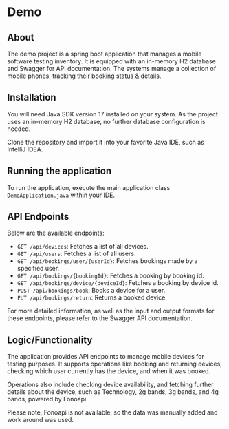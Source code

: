 # Demo

## About

The demo project is a spring boot application that manages a mobile software testing inventory. It is equipped with an in-memory H2 database and Swagger for API documentation. The systems manage a collection of mobile phones, tracking their booking status & details.

## Installation

You will need Java SDK version 17 installed on your system. As the project uses an in-memory H2 database, no further database configuration is needed.

Clone the repository and import it into your favorite Java IDE, such as IntelliJ IDEA.

## Running the application

To run the application, execute the main application class `DemoApplication.java` within your IDE.

## API Endpoints

Below are the available endpoints:

- `GET /api/devices`: Fetches a list of all devices.
- `GET /api/users`: Fetches a list of all users.
- `GET /api/bookings/user/{userId}`: Fetches bookings made by a specified user.
- `GET /api/bookings/{bookingId}`: Fetches a booking by booking id.
- `GET /api/bookings/device/{deviceId}`: Fetches a booking by device id.
- `POST /api/bookings/book`: Books a device for a user.
- `PUT /api/bookings/return`: Returns a booked device.

For more detailed information, as well as the input and output formats for these endpoints, please refer to the Swagger API documentation.

## Logic/Functionality

The application provides API endpoints to manage mobile devices for testing purposes. It supports operations like booking and returning devices, checking which user currently has the device, and when it was booked.

Operations also include checking device availability, and fetching further details about the device, such as Technology, 2g bands, 3g bands, and 4g bands, powered by Fonoapi.

Please note, Fonoapi is not available, so the data was manually added and work around was used.